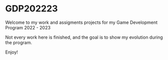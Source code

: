 # GDP202223

Welcome to my work and assigments projects for my Game Development Program 2022 - 2023

Not every work here is finished, and the goal is to show my evolution during the program.

Enjoy!

